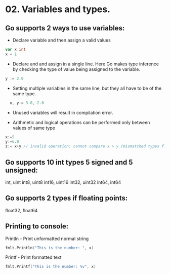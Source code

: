 # 02. Variables and types.

## Go supports 2 ways to use variables:
- Declare variable and then assign a valid values
```go
var x int
x = 1
```
- Declare and and assign in a single line. Here Go makes type inference by checking the type of value being assigned to the variable.
```go
y := 2.0
```
- Setting multiple variables in the same line, but they all have to be of the same type.
```go
  x, y:= 3.0, 2.0
```
- Unused variables will result in compilation error.

- Arithmetic and logical operations can be performed only between values of same type
```go
x:=5
y:=6.0
z:= x+y // invalid operation: cannot compare x > y (mismatched types float64 and int)
```

## Go supports 10 int types 5 signed and 5 unsigned:
  int, uint
  int8, uint8
  int16, uint16
  int32, uint32
  int64, int64

## Go supports 2 types if floating points:
  float32, float64

## Printing to console:
  Println - Print unformatted normal string
  ```go
  fmlt.Println("This is the number: ", x)
  ```
  Printf - Print formatted text
  ```go
  fmlt.Printf("This is the number: %v", x)
  ```
